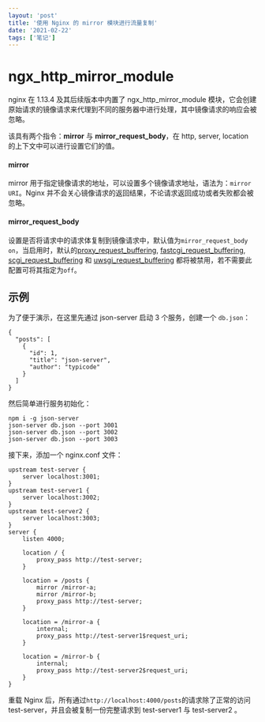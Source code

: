 ```yaml
---
layout: 'post'
title: '使用 Nginx 的 mirror 模块进行流量复制'
date: '2021-02-22'
tags: ['笔记']
---
```

# ngx_http_mirror_module

nginx 在 1.13.4 及其后续版本中内置了 ngx_http_mirror_module 模块，它会创建原始请求的镜像请求来代理到不同的服务器中进行处理，其中镜像请求的响应会被忽略。

该具有两个指令：**mirror** 与 **mirror_request_body**，在 http, server, location 的上下文中可以进行设置它们的值。

#### mirror

mirror 用于指定镜像请求的地址，可以设置多个镜像请求地址，语法为：`mirror URI`。Nginx 并不会关心镜像请求的返回结果，不论请求返回成功或者失败都会被忽略。

#### mirror_request_body

设置是否将请求中的请求体复制到镜像请求中，默认值为`mirror_request_body on`，当启用时，默认的[proxy_request_buffering](http://nginx.org/en/docs/http/ngx_http_proxy_module.html#proxy_request_buffering), [fastcgi_request_buffering](http://nginx.org/en/docs/http/ngx_http_fastcgi_module.html#fastcgi_request_buffering), [scgi_request_buffering](http://nginx.org/en/docs/http/ngx_http_scgi_module.html#scgi_request_buffering) 和 [uwsgi_request_buffering](http://nginx.org/en/docs/http/ngx_http_uwsgi_module.html#uwsgi_request_buffering) 都将被禁用，若不需要此配置可将其指定为`off`。

## 示例

为了便于演示，在这里先通过 json-server 启动 3 个服务，创建一个 `db.json`：

```
{
  "posts": [
    {
      "id": 1,
      "title": "json-server",
      "author": "typicode"
    }
  ]
}
```

然后简单进行服务初始化：

```
npm i -g json-server
json-server db.json --port 3001
json-server db.json --port 3002
json-server db.json --port 3003
```

接下来，添加一个 nginx.conf 文件：

```
upstream test-server {
    server localhost:3001;
}
upstream test-server1 {
    server localhost:3002;
}
upstream test-server2 {
    server localhost:3003;
}
server {
    listen 4000;

    location / {
        proxy_pass http://test-server;
    }

    location = /posts {
        mirror /mirror-a;
        mirror /mirror-b;
        proxy_pass http://test-server;
    }

    location = /mirror-a {
        internal;
        proxy_pass http://test-server1$request_uri;
    }

    location = /mirror-b {
        internal;
        proxy_pass http://test-server2$request_uri;
    }
}

```

重载 Nginx 后，所有通过`http://localhost:4000/posts`的请求除了正常的访问 test-server，并且会被复制一份完整请求到 test-server1 与 test-server2 。
